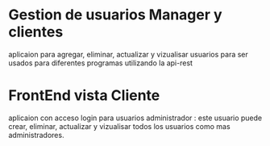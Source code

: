 # Gestion de usuarios Manager y clientes 
<p>aplicaion para agregar, eliminar, actualizar y vizualisar usuarios para ser usados para diferentes
programas utilizando la api-rest</p>

# FrontEnd vista Cliente
<p>aplicaion con acceso login para usuarios administrador :
este usuario puede crear, eliminar, actualizar y vizualisar todos los usuarios como mas administradores.</p>




